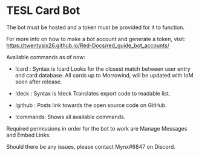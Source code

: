 # TESL Card Bot
The bot must be hosted and a token must be provided for it to function.

For more info on how to make a bot account and generate a token, visit: https://twentysix26.github.io/Red-Docs/red_guide_bot_accounts/

Available commands as of now:

- !card : Syntax is !card <card name> Looks for the closest match between user entry and card database. All cards up to Morrowind, will be updated with IoM soon after release.

- !deck : Syntax is !deck <export code> Translates export code to readable list.

- !github : Posts link towards the open source code on GitHub.

- !commands: Shows all available commands.

Required permissions in order for the bot to work are Manage Messages and Embed Links.

Should there be any issues, please contact Mynx#6847 on Discord.

